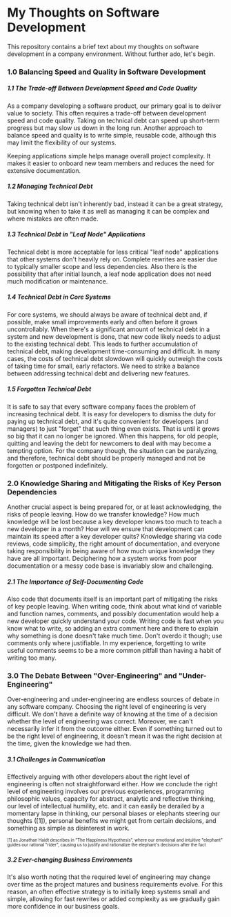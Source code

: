 # My Thoughts on Software Development
This repository contains a brief text about my thoughts on software development in a company environment. Without further ado, let's begin.

### 1.0 Balancing Speed and Quality in Software Development
##### 1.1 The Trade-off Between Development Speed and Code Quality
As a company developing a software product, our primary goal is to deliver value to society. This often requires a trade-off between development speed and code quality. Taking on technical debt can speed up short-term progress but may slow us down in the long run. Another approach to balance speed and quality is to write simple, reusable code, although this may limit the flexibility of our systems.

Keeping applications simple helps manage overall project complexity. It makes it easier to onboard new team members and reduces the need for extensive documentation.

##### 1.2 Managing Technical Debt
Taking technical debt isn't inherently bad, instead it can be a great strategy, but knowing when to take it as well as managing it can be complex and where mistakes are often made. 

##### 1.3 Technical Debt in "Leaf Node" Applications
Technical debt is more acceptable for less critical "leaf node" applications that other systems don't heavily rely on. Complete rewrites are easier due to typically smaller scope and less dependencies. Also there is the possibility that after initial launch, a leaf node application does not need much modification or maintenance.

##### 1.4 Technical Debt in Core Systems
For core systems, we should always be aware of technical debt and, if possible, make small improvements early and often before it grows uncontrollably. When there's a significant amount of technical debt in a system and new development is done, that new code likely needs to adjust to the existing technical debt. This leads to further accumulation of technical debt, making development time-consuming and difficult. In many cases, the costs of technical debt slowdown will quickly outweigh the costs of taking time for small, early refactors. We need to strike a balance between addressing technical debt and delivering new features.

##### 1.5 Forgotten Technical Debt
It is safe to say that every software company faces the problem of increasing technical debt. It is easy for developers to dismiss the duty for paying up technical debt, and it's quite convenient for developers (and managers) to just "forget" that such thing even exists. That is until it grows so big that it can no longer be ignored. When this happens, for old people, quitting and leaving the debt for newcomers to deal with may become a tempting option. For the company though, the situation can be paralyzing, and therefore, technical debt should be properly managed and not be forgotten or postponed indefinitely.

### 2.0 Knowledge Sharing and Mitigating the Risks of Key Person Dependencies
Another crucial aspect is being prepared for, or at least acknowledging, the risks of people leaving. How do we transfer knowledge? How much knowledge will be lost because a key developer knows too much to teach a new developer in a month? How will we ensure that development can maintain its speed after a key developer quits? Knowledge sharing via code reviews, code simplicity, the right amount of documentation, and everyone taking responsibility in being aware of how much unique knowledge they have are all important. Deciphering how a system works from poor documentation or a messy code base is invariably slow and challenging.

##### 2.1 The Importance of Self-Documenting Code
Also code that documents itself is an important part of mitigating the risks of key people leaving. When writing code, think about what kind of variable and function names, comments, and possibly documentation would help a new developer quickly understand your code. Writing code is fast when you know what to write, so adding an extra comment here and there to explain why something is done doesn't take much time. Don't overdo it though; use comments only where justifiable. In my experience, forgetting to write useful comments seems to be a more common pitfall than having a habit of writing too many.

### 3.0 The Debate Between "Over-Engineering" and "Under-Engineering"
Over-engineering and under-engineering are endless sources of debate in any software company. Choosing the right level of engineering is very difficult. We don't have a definite way of knowing at the time of a decision whether the level of engineering was correct. Moreover, we can't necessarily infer it from the outcome either. Even if something turned out to be the right level of engineering, it doesn't mean it was the right decision at the time, given the knowledge we had then.

##### 3.1 Challenges in Communication
Effectively arguing with other developers about the right level of engineering is often not straightforward either. How we conclude the right level of engineering involves our previous experiences, programming philosophic values, capacity for abstract, analytic and reflective thinking, our level of intellectual humility, etc. and it can easily be derailed by a momentary lapse in thinking, our personal biases or elephants steering our thoughts ([1]), personal benefits we might get from certain decisions, and something as simple as disinterest in work.

<sub><sup>[1] as Jonathan Haidt describes in "The Happiness Hypothesis", where our emotional and intuitive "elephant" guides our rational "rider", causing us to justify and rationalize the elephant's decisions after the fact</sub></sup>

##### 3.2 Ever-changing Business Environments
It's also worth noting that the required level of engineering may change over time as the project matures and business requirements evolve. For this reason, an often effective strategy is to initially keep systems small and simple, allowing for fast rewrites or added complexity as we gradually gain more confidence in our business goals.
